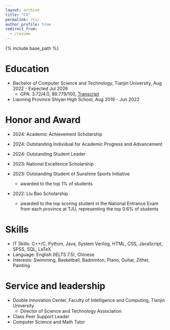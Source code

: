 ```yaml
---
layout: archive
title: "CV"
permalink: /cv/
author_profile: true
redirect_from:
  - /resume
---
```


{% include base_path %}

Education
======
* Bachelor of Computer Science and Technology, Tianjin University, Aug 2022 - Expected Jul 2026
  * GPA: 3.72/4.0, 89.779/100, [Transcript](../assets/transcript-qiuchengchen.pdf)
* Liaoning Province Shiyan High School, Aug 2019 - Jun 2022

Honor and Award
======
* 2024: Academic Achievement Scholarship

* 2024: Outstanding Individual for Academic Progress and Advancement

* 2024: Outstanding Student Leader

* 2023: National Excellence Scholarship

* 2023: Outstanding Student of Sunshine Sports Initiative
  * awarded to the top 1% of students

* 2022: Liu Bao Scholarship
  * awarded to the top scoring student in the National Entrance Exam from each province at TJU, representing the top 0.6% of students
  
Skills
======
* IT Skills: C++/C, Python, Java, System Verilog, HTML, CSS, JavaScript, SPSS, SQL, LaTeX
* Language: English (IELTS 7.5), Chinese 
* Interests: Swimming, Basketball, Badminton, Piano, Guitar, Zither, Painting

  
Service and leadership
======
* Double Innovation Center, Faculty of Intelligence and Computing, Tianjin University
  * Director of Science and Technology Association
* Class Peer Support Leader
* Computer Science and Math Tutor
